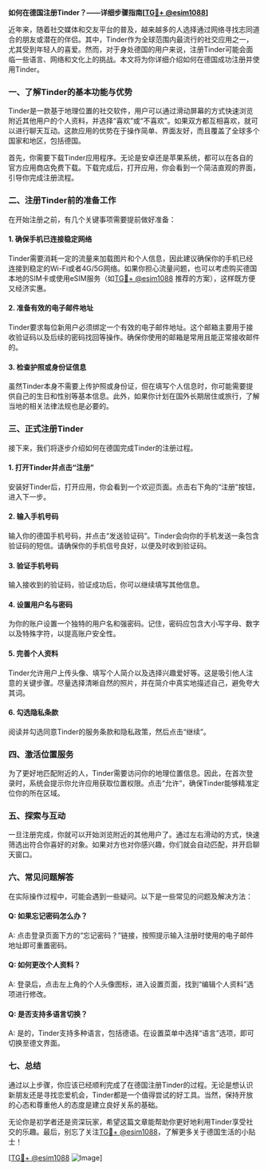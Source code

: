 **如何在德国注册Tinder？——详细步骤指南[[TG💪+ @esim1088](https://t.me/s/esim1088)]**

近年来，随着社交媒体和交友平台的普及，越来越多的人选择通过网络寻找志同道合的朋友或潜在的伴侣。其中，Tinder作为全球范围内最流行的社交应用之一，尤其受到年轻人的喜爱。然而，对于身处德国的用户来说，注册Tinder可能会面临一些语言、网络和文化上的挑战。本文将为你详细介绍如何在德国成功注册并使用Tinder。

### 一、了解Tinder的基本功能与优势

Tinder是一款基于地理位置的社交软件，用户可以通过滑动屏幕的方式快速浏览附近其他用户的个人资料，并选择“喜欢”或“不喜欢”。如果双方都互相喜欢，就可以进行聊天互动。这款应用的优势在于操作简单、界面友好，而且覆盖了全球多个国家和地区，包括德国。

首先，你需要下载Tinder应用程序。无论是安卓还是苹果系统，都可以在各自的官方应用商店免费下载。下载完成后，打开应用，你会看到一个简洁直观的界面，引导你完成注册流程。

### 二、注册Tinder前的准备工作

在开始注册之前，有几个关键事项需要提前做好准备：

#### 1. 确保手机已连接稳定网络
Tinder需要消耗一定的流量来加载图片和个人信息，因此建议确保你的手机已经连接到稳定的Wi-Fi或者4G/5G网络。如果你担心流量问题，也可以考虑购买德国本地的SIM卡或使用eSIM服务（如[TG💪+ @esim1088](https://t.me/s/esim1088) 推荐的方案），这样既方便又经济实惠。

#### 2. 准备有效的电子邮件地址
Tinder要求每位新用户必须绑定一个有效的电子邮件地址。这个邮箱主要用于接收验证码以及后续的密码找回等操作。确保你使用的邮箱是常用且能正常接收邮件的。

#### 3. 检查护照或身份证信息
虽然Tinder本身不需要上传护照或身份证，但在填写个人信息时，你可能需要提供自己的生日和性别等基本信息。此外，如果你计划在国外长期居住或旅行，了解当地的相关法律法规也是必要的。

### 三、正式注册Tinder

接下来，我们将逐步介绍如何在德国完成Tinder的注册过程。

#### 1. 打开Tinder并点击“注册”
安装好Tinder后，打开应用，你会看到一个欢迎页面。点击右下角的“注册”按钮，进入下一步。

#### 2. 输入手机号码
输入你的德国手机号码，并点击“发送验证码”。Tinder会向你的手机发送一条包含验证码的短信。请确保你的手机信号良好，以便及时收到验证码。

#### 3. 验证手机号码
输入接收到的验证码，验证成功后，你可以继续填写其他信息。

#### 4. 设置用户名与密码
为你的账户设置一个独特的用户名和强密码。记住，密码应包含大小写字母、数字以及特殊字符，以提高账户安全性。

#### 5. 完善个人资料
Tinder允许用户上传头像、填写个人简介以及选择兴趣爱好等。这是吸引他人注意的关键步骤。尽量选择清晰自然的照片，并在简介中真实地描述自己，避免夸大其词。

#### 6. 勾选隐私条款
阅读并勾选同意Tinder的服务条款和隐私政策，然后点击“继续”。

### 四、激活位置服务

为了更好地匹配附近的人，Tinder需要访问你的地理位置信息。因此，在首次登录时，系统会提示你允许应用获取位置权限。点击“允许”，确保Tinder能够精准定位你的所在区域。

### 五、探索与互动

一旦注册完成，你就可以开始浏览附近的其他用户了。通过左右滑动的方式，快速筛选出符合你喜好的对象。如果对方也对你感兴趣，你们就会自动匹配，并开启聊天窗口。

### 六、常见问题解答

在实际操作过程中，可能会遇到一些疑问。以下是一些常见的问题及解决方法：

#### Q: 如果忘记密码怎么办？
A: 点击登录页面下方的“忘记密码？”链接，按照提示输入注册时使用的电子邮件地址即可重置密码。

#### Q: 如何更改个人资料？
A: 登录后，点击左上角的个人头像图标，进入设置页面，找到“编辑个人资料”选项进行修改。

#### Q: 是否支持多语言切换？
A: 是的，Tinder支持多种语言，包括德语。在设置菜单中选择“语言”选项，即可切换至德文界面。

### 七、总结

通过以上步骤，你应该已经顺利完成了在德国注册Tinder的过程。无论是想认识新朋友还是寻找恋爱机会，Tinder都是一个值得尝试的好工具。当然，保持开放的心态和尊重他人的态度是建立良好关系的基础。

无论你是初学者还是资深玩家，希望这篇文章能帮助你更好地利用Tinder享受社交的乐趣。最后，别忘了关注[TG💪+ @esim1088](https://t.me/s/esim1088)，了解更多关于德国生活的小贴士！

[[TG💪+ @esim1088](https://t.me/s/esim1088) ![Image](https://i.postimg.cc/4NQfJmqS/Snipaste-2025-05-13-00-14-12.png)]